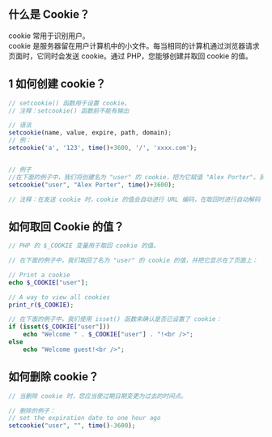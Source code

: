 

什么是 Cookie？  
----------
cookie 常用于识别用户。  
cookie 是服务器留在用户计算机中的小文件。每当相同的计算机通过浏览器请求页面时，它同时会发送 cookie。通过 PHP，您能够创建并取回 cookie 的值。  




1 如何创建 cookie？  
-----------
```php
// setcookie() 函数用于设置 cookie。
// 注释：setcookie() 函数前不能有输出

// 语法
setcookie(name, value, expire, path, domain);
// 例：
setcookie('a', '123', time()+3600, '/', 'xxxx.com');


// 例子
//在下面的例子中，我们将创建名为 "user" 的 cookie，把为它赋值 "Alex Porter"。我们也规定了此 cookie 在一小时后过期：
setcookie("user", "Alex Porter", time()+3600);

// 注释：在发送 cookie 时，cookie 的值会自动进行 URL 编码，在取回时进行自动解码（为防止 URL 编码，请使用 setrawcookie() 取而代之）。
```



如何取回 Cookie 的值？
---------------
```php
// PHP 的 $_COOKIE 变量用于取回 cookie 的值。

// 在下面的例子中，我们取回了名为 "user" 的 cookie 的值，并把它显示在了页面上：

// Print a cookie
echo $_COOKIE["user"];

// A way to view all cookies
print_r($_COOKIE);

// 在下面的例子中，我们使用 isset() 函数来确认是否已设置了 cookie：
if (isset($_COOKIE["user"]))
	echo "Welcome " . $_COOKIE["user"] . "!<br />";
else
	echo "Welcome guest!<br />";
```




如何删除 cookie？
--------------
```php
// 当删除 cookie 时，您应当使过期日期变更为过去的时间点。

// 删除的例子：
// set the expiration date to one hour ago
setcookie("user", "", time()-3600);
```





